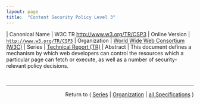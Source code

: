 ```yaml
---
layout: page
title:  "Content Security Policy Level 3"
---
```


| Canonical Name | W3C TR http://www.w3.org/TR/CSP3
| Online Version | [`http://www.w3.org/TR/CSP3`](http://www.w3.org/TR/CSP3)
| Organization | [World Wide Web Consortium (W3C)](..)
| Series | [Technical Report (TR)](.)
| Abstract | This document defines a mechanism by which web developers can control the resources which a particular page can fetch or execute, as well as a number of security-relevant policy decisions.

<br/>
<hr/>

<p style="text-align: right">Return to ( <a href="./">Series</a> | <a href="../">Organization</a> | <a href="../../">all Specifications</a> )</p>